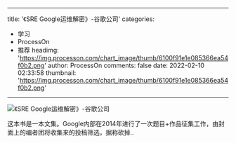 
---
title: '《SRE Google运维解密》-谷歌公司'
categories: 
 - 学习
 - ProcessOn
 - 推荐
headimg: 'https://img.processon.com/chart_image/thumb/6100f91e1e085366ea54f0b2.png'
author: ProcessOn
comments: false
date: 2022-02-10 02:33:58
thumbnail: 'https://img.processon.com/chart_image/thumb/6100f91e1e085366ea54f0b2.png'
---

<div>   
<img class="thumb" alt="《SRE Google运维解密》-谷歌公司" src="https://img.processon.com/chart_image/thumb/6100f91e1e085366ea54f0b2.png" referrerpolicy="no-referrer">
<p>这本书是一本文集。Google内部在2014年进行了一次题目+作品征集工作，由封面上的编者团将收集来的投稿筛选，据称砍掉..</p>  
</div>
            